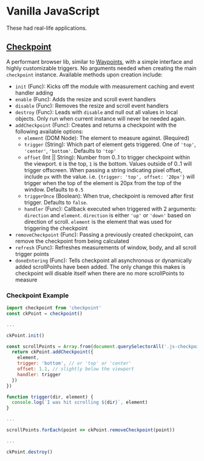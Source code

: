 # Vanilla JavaScript

These had real-life applications.

## [Checkpoint](https://github.com/ventinus/code-samples/blob/master/javascript/checkpoint.js)

A performant browser lib, similar to [Waypoints](http://imakewebthings.com/waypoints/), with a simple interface and highly customizable triggers. No arguments needed when creating the main `checkpoint` instance. Available methods upon creation include:

  * `init` (Func): Kicks off the module with measurement caching and event handler adding
  * `enable` (Func): Adds the resize and scroll event handlers
  * `disable` (Func): Removes the resize and scroll event handlers
  * `destroy` (Func): Leads with `disable` and null out all values in local objects. Only run when current instance will never be needed again.
  * `addCheckpoint` (Func): Creates and returns a checkpoint with the following available options:
    * `element` (DOM Node): The element to measure against. (Required)
    * `trigger` (String): Which part of element gets triggered. One of `'top'`, `'center'`, `'bottom'`. Defaults to `'top'`
    * `offset` (Int || String): Number from 0..1 to trigger checkpoint within the viewport. `0` is the top, `1` is the bottom. Values outside of 0..1 will trigger offscreen. When passing a string indicating pixel offset, include `px` with the value. i.e. `{trigger: 'top', offset: '20px'}` will trigger when the top of the element is 20px from the top of the window. Defaults to `0.5`
    * `triggerOnce` (Boolean): When true, checkpoint is removed after first trigger. Defaults to `false`.
    * `handler` (Func): Callback executed when triggered with 2 arguments: `direction` and `element`. `direction` is either `'up'` or `'down'` based on direction of scroll. `element` is the element that was used for triggering the checkpoint
  * `removeCheckpoint` (Func): Passing a previously created checkpoint, can remove the checkpoint from being calculated
  * `refresh` (Func): Refreshes measurements of window, body, and all scroll trigger points
  * `doneEntering` (Func): Tells checkpoint all asynchronous or dynamically added scrollPoints have been added. The only change this makes is checkpoint will disable itself when there are no more scrollPoints to measure

### Checkpoint Example

```js
import checkpoint from 'checkpoint'
const ckPoint = checkpoint()

...

ckPoint.init()

const scrollPoints = Array.from(document.querySelectorAll('.js-checkpoint-trigger')).map(element => {
  return ckPoint.addCheckpoint({
    element,
    trigger: 'bottom', // or 'top' or 'center'
    offset: 1.1, // slightly below the viewport
    handler: trigger
  })
})

function trigger(dir, element) {
  console.log(`I was hit scrolling ${dir}`, element)
}

...

scrollPoints.forEach(point => ckPoint.removeCheckpoint(point))

...

ckPoint.destroy()
```

